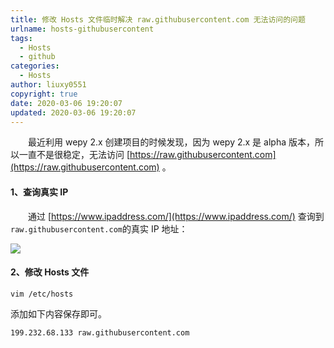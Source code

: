 ```yaml
---
title: 修改 Hosts 文件临时解决 raw.githubusercontent.com 无法访问的问题
urlname: hosts-githubusercontent
tags:
  - Hosts
  - github
categories:
  - Hosts
author: liuxy0551
copyright: true
date: 2020-03-06 19:20:07
updated: 2020-03-06 19:20:07
---
```



　　最近利用 wepy 2.x 创建项目的时候发现，因为 wepy 2.x 是 alpha 版本，所以一直不是很稳定，无法访问 [https://raw.githubusercontent.com](https://raw.githubusercontent.com) 。
<!--more-->


#### 1、查询真实 IP

　　通过 [https://www.ipaddress.com/](https://www.ipaddress.com/) 查询到`raw.githubusercontent.com`的真实 IP 地址：

![](https://images-hosting.liuxianyu.cn/posts/hosts-githubusercontent/1.png)


#### 2、修改 Hosts 文件

``` shell
vim /etc/hosts
```

添加如下内容保存即可。

```
199.232.68.133 raw.githubusercontent.com
```
